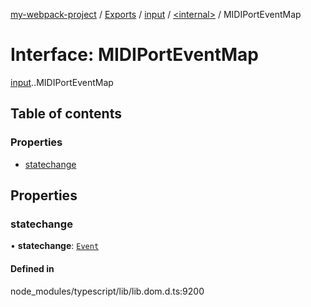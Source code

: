 [my-webpack-project](../README.md) / [Exports](../modules.md) / [input](../modules/input.md) / [<internal\>](../modules/input._internal_.md) / MIDIPortEventMap

# Interface: MIDIPortEventMap

[input](../modules/input.md).[<internal>](../modules/input._internal_.md).MIDIPortEventMap

## Table of contents

### Properties

- [statechange](input._internal_.MIDIPortEventMap.md#statechange)

## Properties

### statechange

• **statechange**: [`Event`](../modules/input._internal_.md#event)

#### Defined in

node_modules/typescript/lib/lib.dom.d.ts:9200
